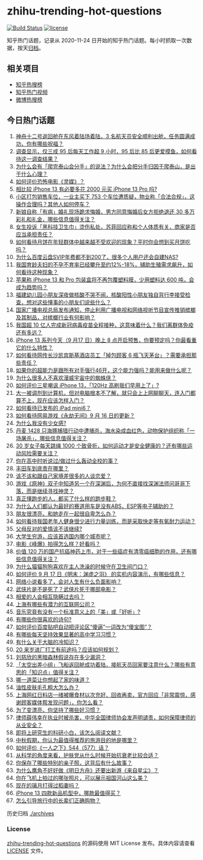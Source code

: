# zhihu-trending-hot-questions

[![Build Status](https://github.com/justjavac/zhihu-trending-hot-questions/workflows/ci/badge.svg?branch=master)](https://github.com/justjavac/zhihu-trending-hot-questions/actions)
[![license](https://img.shields.io/github/license/justjavac/zhihu-trending-hot-questions)](https://github.com/justjavac/zhihu-trending-hot-questions/blob/master/LICENSE)

知乎热门话题，记录从 2020-11-24 日开始的知乎热门话题。每小时抓取一次数据，按天[归档](./archives)。

## 相关项目

- [知乎热搜榜](https://github.com/justjavac/zhihu-trending-top-search)
- [知乎热门视频](https://github.com/justjavac/zhihu-trending-hot-video)
- [微博热搜榜](https://github.com/justjavac/weibo-trending-hot-search)

## 今日热门话题

<!-- BEGIN -->
<!-- 最后更新时间 Sat Sep 18 2021 03:02:36 GMT+0800 (China Standard Time) -->

1. [神舟十二号返回舱在东风着陆场着陆，3 名航天员安全顺利出舱，任务圆满成功，你有哪些祝福？](https://www.zhihu.com/question/486903558)
1. [调查显示，仅三成 95 后每天工作超 9 小时，95 后比 85 后更爱摸鱼，如何看待这一调查结果？](https://www.zhihu.com/question/487345838)
1. [为什么会有「爬完泰山会分手」的说法？为什么会把分手归因于爬泰山，是出于什么心理？](https://www.zhihu.com/question/446705543)
1. [如何评价恐怖电影《灵媒》？](https://www.zhihu.com/question/448539174)
1. [相比较 iPhone 13 有必要多花 2000 元买 iPhone 13 Pro 吗?](https://www.zhihu.com/question/486972280)
1. [小区打包销售车位，一业主买下 753 个车位遭质疑，物业称「合法合规」，这操作合理吗？其他人如何停车？](https://www.zhihu.com/question/487008104)
1. [新娘自称「有病」婚礼现场跪求悔婚，男方同意悔婚后女方拒绝退还 30 多万彩礼和礼金，哪些信息值得关注？](https://www.zhihu.com/question/487396480)
1. [女生投诉「黑科技卫生巾」烫伤私处，苏菲回应称和个人体质有关，商家是否应当承担责任？](https://www.zhihu.com/question/487394477)
1. [如何看待月饼在年轻群体中越来越不受欢迎的现象？平时你会想到买月饼吃吗？](https://www.zhihu.com/question/485591001)
1. [为什么百度云盘SVIP年费都不到200了，很多个人用户还会自建NAS?](https://www.zhihu.com/question/420273850)
1. [我国育龄夫妇的不孕不育率已经攀升至约12%-18%，辅助生殖需求飙升，如何看待这种现象？](https://www.zhihu.com/question/486954863)
1. [苹果称 iPhone 13 和 Pro 包装盒将不再包覆塑料膜，少用塑料达 600 吨，会成为趋势吗？](https://www.zhihu.com/question/487009832)
1. [福建幼儿园小朋友深夜做核酸不哭不闹，核酸阳性小朋友独自背行李接受检查，想对这些懂事的小朋友们说些什么？](https://www.zhihu.com/question/487238728)
1. [国家广播电视总局发布通知，停止利用广播电视和网络视听节目宣传推销槟榔及其制品，对槟榔行业有何影响？](https://www.zhihu.com/question/487493123)
1. [我国超 10 亿人完成新冠病毒疫苗全程接种，这意味着什么？我们离群体免疫还有多远？](https://www.zhihu.com/question/487217704)
1. [iPhone 13 系列今天（9 月17 日）晚上 8 点开启预售，你要预定吗？你最看重它的什么特性？](https://www.zhihu.com/question/487434140)
1. [如何看待网传长沙凯宾斯基酒店员工「掉包顾客 6 瓶飞天茅台」？需要承担那些责任？](https://www.zhihu.com/question/485874979)
1. [如果你的超能力是跟所有对手强行46开，这个能力强吗？能用来做什么呢？](https://www.zhihu.com/question/476362902)
1. [为什么很多人不喜欢漫威宇宙中的蜘蛛侠？](https://www.zhihu.com/question/374194759)
1. [如何评价三星嘲讽 iPhone 13，「120Hz 高刷我们早用上了」?](https://www.zhihu.com/question/486938897)
1. [大一被调剂到计算机，但对电脑根本不了解，就只会上上网聊聊天，连入门都算不上，现在应该怎样入门？](https://www.zhihu.com/question/479300955)
1. [如何看待已发布的 iPad mini6？](https://www.zhihu.com/question/483103417)
1. [如何看待网易游戏《永劫无间》9 月 16 日的更新？](https://www.zhihu.com/question/487142869)
1. [为什么我没有少女感?](https://www.zhihu.com/question/437488060)
1. [丹麦 1428 只海豚捕猎行动中遭捕杀，海水染成血红色，动物保护组织称「一场屠杀」，哪些信息值得关注？](https://www.zhihu.com/question/486715589)
1. [30 岁女子每天跳绳 1000 个致骨折，如何运动才是安全健康的？还有哪些运动风险需要关注？](https://www.zhihu.com/question/486752172)
1. [你在高中时听说过/做过什么轰动全校的事？](https://www.zhihu.com/question/319923069)
1. [丰田车到底贵在哪里？](https://www.zhihu.com/question/461630432)
1. [该不该和跟自己家境差很多的人谈恋爱？](https://www.zhihu.com/question/487323670)
1. [游戏《原神》双子中知道另一个在深渊后，为何不直接找深渊法师问哥哥下落，而是继续寻找神灵？](https://www.zhihu.com/question/485034912)
1. [真正懂跑步的人，都买了什么样的跑步鞋？](https://www.zhihu.com/question/475060356)
1. [为什么人们都认为最好的赛道用车是没有ABS，ESP等电子辅助的？](https://www.zhihu.com/question/486369876)
1. [朋友很漂亮，和她走在一起很自卑怎么办？](https://www.zhihu.com/question/486363519)
1. [如何看待我国老年人健身很少进行力量训练，而是采取快走等有氧耐力运动？](https://www.zhihu.com/question/484848451)
1. [父母反对的爱情该不该继续?](https://www.zhihu.com/question/484844509)
1. [大学生穷游，应该首选国内哪个城市呢？](https://www.zhihu.com/question/481768877)
1. [电影《峰爆》拍得怎么样？好看吗？](https://www.zhihu.com/question/486231829)
1. [价值 120 万的国产抗癌神药上市，对于一些癌症有清零癌细胞的作用，还有哪些信息值得关注？](https://www.zhihu.com/question/487048154)
1. [为什么猫猫狗狗喜欢在主人洗澡的时候守在卫生间门口？](https://www.zhihu.com/question/20194393)
1. [如何评价 9 月 17 日《明末：渊虚之羽》 的实机内容演示，有哪些信息？](https://www.zhihu.com/question/487480544)
1. [网络小说看多了，会对人生有什么负面影响？](https://www.zhihu.com/question/434364269)
1. [武侠片是不是死了？武侠片死于哪部电影？](https://www.zhihu.com/question/19633656)
1. [相爱的人会相互隐瞒过去吗？](https://www.zhihu.com/question/36380039)
1. [上海有哪些有潜力的互联网公司？](https://www.zhihu.com/question/298113973)
1. [音乐究竟有没有一个标准意义上的「美」或「好听」?](https://www.zhihu.com/question/486744270)
1. [有哪些你很喜欢的诗句?](https://www.zhihu.com/question/484521693)
1. [如何评价百度贴吧自动把评论区“傻逼”一词改为“傻宝图”？](https://www.zhihu.com/question/486910251)
1. [有哪些每天坚持效果显著的高中学习习惯？](https://www.zhihu.com/question/47351966)
1. [有什么关于大脑的冷知识？](https://www.zhihu.com/question/38116139)
1. [20 来岁进厂打工有前途吗？应该如何规划？](https://www.zhihu.com/question/482051694)
1. [刘慈欣的黑暗森林假说存在多少漏洞？](https://www.zhihu.com/question/451440009)
1. [「太空出差小组」飞船返回舱成功着陆，接航天员回家要注意什么？哪些有意思的「知识点」值得关注？](https://www.zhihu.com/question/487160541)
1. [哪一道菜让你想起了家的味道？](https://www.zhihu.com/question/487176242)
1. [油性皮肤毛孔粗大怎么办？](https://www.zhihu.com/question/271786586)
1. [上海网红日料店一绪被曝食材以次充好、回收再卖，官方回应「非常震惊，感谢顾客媒体帮发现问题」，你怎么看？](https://www.zhihu.com/question/486860382)
1. [为了变漂亮，你坚持了哪些好习惯？](https://www.zhihu.com/question/268216399)
1. [律师薛伟幸在执业时被杀害，中华全国律师协会发声明谴责，如何保障律师的从业安全？](https://www.zhihu.com/question/486749468)
1. [即将上研究生的科研小白，该怎么阅读文献？](https://www.zhihu.com/question/316498376)
1. [中秋假期，你认为最值得推荐的旅游目的地是哪里？](https://www.zhihu.com/question/484009818)
1. [如何评价《一人之下》544（577）话？](https://www.zhihu.com/question/487320343)
1. [从科学的角度来看，护肤党从什么时候开始抗衰老比较合适？](https://www.zhihu.com/question/485579635)
1. [你保存了哪些特别的亲子照，这背后有什么故事？](https://www.zhihu.com/question/487191718)
1. [为什么鹰角不好好做《明日方舟》还要出新游《来自星尘》？](https://www.zhihu.com/question/487062782)
1. [你在飞机上拍过的哪张照片，可以展示祖国河山这么美？](https://www.zhihu.com/question/487157288)
1. [现在的璃月打得过稻妻吗？](https://www.zhihu.com/question/486952611)
1. [iPhone 13 四款新品机型中，哪款最值得买？](https://www.zhihu.com/question/487173222)
1. [怎么引导旅行中的长辈们正确购物？](https://www.zhihu.com/question/481792655)

<!-- END -->

历史归档 [./archives](./archives)

### License

[zhihu-trending-hot-questions](https://github.com/justjavac/zhihu-trending-hot-questions)
的源码使用 MIT License 发布。具体内容请查看 [LICENSE](./LICENSE) 文件。

